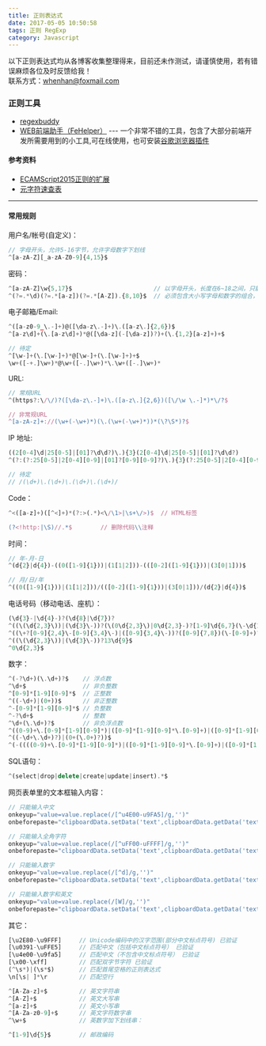 ```yaml
---
title: 正则表达式
date: 2017-05-05 10:50:58
tags: 正则 RegExp
category: Javascript
---
```


以下正则表达式均从各博客收集整理得来，目前还未作测试，请谨慎使用，若有错误麻烦各位及时反馈给我！  
联系方式：[whenhan@foxmail.com](mailto:whenhan@foxmail.com)

### 正则工具

- [regexbuddy](//www.regexbuddy.com/)
- [WEB前端助手（FeHelper）](//www.baidufe.com/fehelper) --- 一个非常不错的工具，包含了大部分前端开发所需要用到的小工具,可在线使用，也可安装[谷歌浏览器插件](//chrome.google.com/webstore/search/FEhelper?hl=zh-CN)

#### 参考资料

- [ECAMScript2015正则的扩展](//es6.ruanyifeng.com/#docs/regex)
- [元字符速查表](//hemin.cn/jq/regexp.html)

--------------------------------------------------------------------------------

#### 常用规则

用户名/帐号(自定义)：

```javascript
// 字母开头，允许5-16字节，允许字母数字下划线
^[a-zA-Z][_a-zA-Z0-9]{4,15}$
```

密码：

```javascript
^[a-zA-Z]\w{5,17}$                       // 以字母开头，长度在6~18之间，只能包含字母、数字和下划线
^(?=.*\d)(?=.*[a-z])(?=.*[A-Z]).{8,10}$  // 必须包含大小写字母和数字的组合，不能使用特殊字符，长度在8-10之间
```

电子邮箱/Email:

```javascript
^([a-z0-9_\.-]+)@([\da-z\.-]+)\.([a-z\.]{2,6})$
^[a-z\d]+(\.[a-z\d]+)*@([\da-z](-[\da-z])?)+(\.{1,2}[a-z]+)+$

// 待定
^[\w-]+(\.[\w-]+)*@[\w-]+(\.[\w-]+)+$
\w+([-+.]\w+)*@\w+([-.]\w+)*\.\w+([-.]\w+)*
```

URL:

```javascript
// 常规URL
^(https?:\/\/)?([\da-z\.-]+)\.([a-z\.]{2,6})([\/\w \.-]*)*\/?$

// 非常规URL
^[a-zA-z]+://(\w+(-\w+)*)(\.(\w+(-\w+)*))*(\?\S*)?$
```

IP 地址:

```javascript
((2[0-4]\d|25[0-5]|[01]?\d\d?)\.){3}(2[0-4]\d|25[0-5]|[01]?\d\d?)
^(?:(?:25[0-5]|2[0-4][0-9]|[01]?[0-9][0-9]?)\.){3}(?:25[0-5]|2[0-4][0-9]|[01]?[0-9][0-9]?)$

// 待定
// /(\d+)\.(\d+)\.(\d+)\.(\d+)/
```

Code：

```javascript
^<([a-z]+)([^<]+)*(?:>(.*)<\/\1>|\s+\/>)$  // HTML标签

(?<!http:|\S)//.*$        // 删除代码\\注释
```

时间：

```javascript
// 年-月-日
^(d{2}|d{4})-((0([1-9]{1}))|(1[1|2]))-(([0-2]([1-9]{1}))|(3[0|1]))$

// 月/日/年
^((0([1-9]{1}))|(1[1|2]))/(([0-2]([1-9]{1}))|(3[0|1]))/(d{2}|d{4})$
```

电话号码（移动电话、座机）：

```javascript
(\d{3}-|\d{4}-)?(\d{8}|\d{7})?                                                  // 国内电话号码
^((\(\d{2,3}\))|(\d{3}\-))?(\(0\d{2,3}\)|0\d{2,3}-)?[1-9]\d{6,7}(\-\d{1,4})?$   // 电话号码
^((\+?[0-9]{2,4}\-[0-9]{3,4}\-)|([0-9]{3,4}\-))?([0-9]{7,8})(\-[0-9]+)?$        // 电话号码
^((\(\d{2,3}\))|(\d{3}\-))?13\d{9}$                                             // 手机号码
^0\d{2,3}$                                                                      // 电话区号
```

数字：

```javascript
^(-?\d+)(\.\d+)?$    // 浮点数
^\d+$                // 非负整数
^[0-9]*[1-9][0-9]*$  // 正整数
^((-\d+)|(0+))$      // 非正整数
^-[0-9]*[1-9][0-9]*$ // 负整数
^-?\d+$              // 整数
^\d+(\.\d+)?$        // 非负浮点数
^((0-9)+\.[0-9]*[1-9][0-9]*)|([0-9]*[1-9][0-9]*\.[0-9]+)|([0-9]*[1-9][0-9]*))$         // 正浮点数
^((-\d+\.\d+)?)|(0+(\.0+)?))$                                                          // 非正浮点数
^(-((((0-9)+\.[0-9]*[1-9][0-9]*)|([0-9]*[1-9][0-9]*\.[0-9]+)|([0-9]*[1-9][0-9]*)))))$  // 负浮点数
```

SQL语句：

```javascript
^(select|drop|delete|create|update|insert).*$
```

网页表单里的文本框输入内容：

```javascript
// 只能输入中文
onkeyup="value=value.replace(/[^u4E00-u9FA5]/g,'')"
onbeforepaste="clipboardData.setData('text',clipboardData.getData('text').replace(/[^u4E00-u9FA5]/g,''))"

// 只能输入全角字符
onkeyup="value=value.replace(/[^uFF00-uFFFF]/g,'')"
onbeforepaste="clipboardData.setData('text',clipboardData.getData('text').replace(/[^uFF00-uFFFF]/g,''))"

// 只能输入数字
onkeyup="value=value.replace(/[^d]/g,'')"
onbeforepaste="clipboardData.setData('text',clipboardData.getData('text').replace(/[^d]/g,''))"

// 只能输入数字和英文
onkeyup="value=value.replace(/[W]/g,'')"
onbeforepaste="clipboardData.setData('text',clipboardData.getData('text').replace(/[^d]/g,''))"
```

其它：

```javascript
[\u2E80-\u9FFF]     // Unicode编码中的汉字范围(部分中文标点符号) 已验证
[\u0391-\uFFE5]     // 匹配中文（包括中文标点符号） 已验证
[\u4e00-\u9fa5]     // 匹配中文（不包含中文标点符号） 已验证
[\x00-\xff]         // 匹配双字节字符 已验证
(^\s*)|(\s*$)       // 匹配首尾空格的正则表达式
\n[\s| ]*\r         // 匹配空行

^[A-Za-z]+$         // 英文字符串
^[A-Z]+$            // 英文大写串
^[a-z]+$            // 英文小写串
^[A-Za-z0-9]+$      // 英文字符数字串
^\w+$               // 英数字加下划线串：

^[1-9]\d{5}$        // 邮政编码
```
